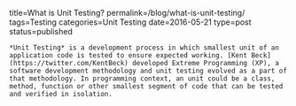 title=What is Unit Testing?
permalink=/blog/what-is-unit-testing/
tags=Testing
categories=Unit Testing
date=2016-05-21
type=post
status=published
~~~~~~
*Unit Testing* is a development process in which smallest unit of an application code is tested to ensure expected working. [Kent Beck](https://twitter.com/KentBeck) developed Extreme Programming (XP), a software development methodology and unit testing evolved as a part of that methodology. In programming context, an unit could be a class, method, function or other smallest segment of code that can be tested and verified in isolation.
